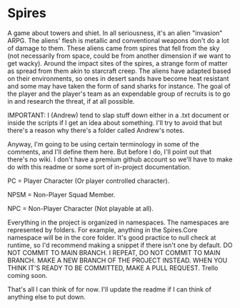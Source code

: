 # Spires
A game about towers and shiet. In all seriousness, it's an alien "invasion" ARPG. The aliens' flesh is metallic and conventional weapons don't do a lot of damage to them. These aliens came from spires that fell from the sky (not necessarily from space, could be from another dimension if we want to get wacky). Around the impact sites of the spires, a strange form of matter as spread from them akin to starcraft creep. The aliens have adapted based on their environments, so ones in desert sands have become heat resistant and some may have taken the form of sand sharks for instance. The goal of the player and the player's team as an expendable group of recruits is to go in and research the threat, if at all possible.

IMPORTANT: I (Andrew) tend to slap stuff down either in a .txt document or inside the scripts if I get an idea about something. I'll try to avoid that but there's a reason why there's a folder called Andrew's notes.

Anyway, I'm going to be using certain terminology in some of the comments, and I'll define them here. But before I do, I'll point out that there's no wiki. I don't have a premium github account so we'll have to make do with this readme or some sort of in-project documentation.

PC = Player Character (Or player controlled character).

NPSM = Non-Player Squad Member.

NPC = Non-Player Character (Not playable at all).

Everything in the project is organized in namespaces. The namespaces are represented by folders. For example, anything in the Spires.Core namespace will be in the core folder. It's good practice to null check at runtime, so I'd recommend making a snippet if there isn't one by default. DO NOT COMMIT TO MAIN BRANCH. I REPEAT, DO NOT COMMIT TO MAIN BRANCH. MAKE A NEW BRANCH OF THE PROJECT INSTEAD. WHEN YOU THINK IT'S READY TO BE COMMITTED, MAKE A PULL REQUEST. Trello coming soon.

That's all I can think of for now. I'll update the readme if I can think of anything else to put down.

